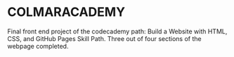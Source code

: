 # COLMARACADEMY
Final front end project of the codecademy path: Build a Website with HTML, CSS, and GitHub Pages Skill Path.
Three out of four sections of the webpage completed.
